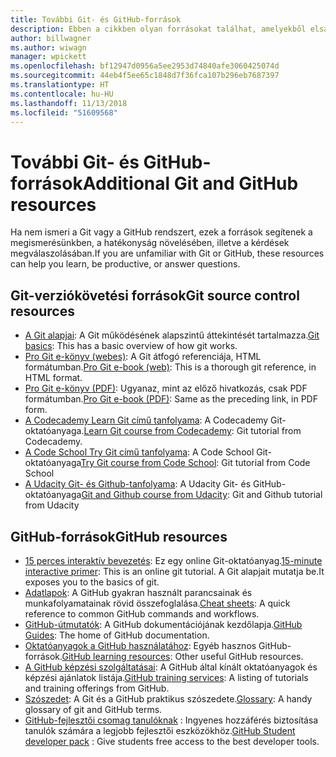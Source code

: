 ```yaml
---
title: További Git- és GitHub-források
description: Ebben a cikkben olyan forrásokat találhat, amelyekből elsajátíthatja a Git és a GitHub használatát a docs.microsoft.com-on való közreműködéshez.
author: billwagner
ms.author: wiwagn
manager: wpickett
ms.openlocfilehash: bf12947d0956a5ee2953d74840afe3060425074d
ms.sourcegitcommit: 44eb4f5ee65c1848d7f36fca107b296eb7687397
ms.translationtype: HT
ms.contentlocale: hu-HU
ms.lasthandoff: 11/13/2018
ms.locfileid: "51609568"
---
```

# <a name="additional-git-and-github-resources"></a><span data-ttu-id="57410-103">További Git- és GitHub-források</span><span class="sxs-lookup"><span data-stu-id="57410-103">Additional Git and GitHub resources</span></span>

<span data-ttu-id="57410-104">Ha nem ismeri a Git vagy a GitHub rendszert, ezek a források segítenek a megismerésünkben, a hatékonyság növelésében, illetve a kérdések megválaszolásában.</span><span class="sxs-lookup"><span data-stu-id="57410-104">If you are unfamiliar with Git or GitHub, these resources can help you learn, be productive, or answer questions.</span></span>

## <a name="git-source-control-resources"></a><span data-ttu-id="57410-105">Git-verziókövetési források</span><span class="sxs-lookup"><span data-stu-id="57410-105">Git source control resources</span></span>

- <span data-ttu-id="57410-106">[A Git alapjai](https://go.microsoft.com/fwlink/?linkid=853939): A Git működésének alapszintű áttekintését tartalmazza.</span><span class="sxs-lookup"><span data-stu-id="57410-106">[Git basics](https://go.microsoft.com/fwlink/?linkid=853939): This has a basic overview of how git works.</span></span>
- <span data-ttu-id="57410-107">[Pro Git e-könyv (webes)](https://go.microsoft.com/fwlink/?linkid=853940): A Git átfogó referenciája, HTML formátumban.</span><span class="sxs-lookup"><span data-stu-id="57410-107">[Pro Git e-book (web)](https://go.microsoft.com/fwlink/?linkid=853940): This is a thorough git reference, in HTML format.</span></span>
- <span data-ttu-id="57410-108">[Pro Git e-könyv (PDF)](https://progit2.s3.amazonaws.com/en/2016-03-22-f3531/progit-en.1084.pdf): Ugyanaz, mint az előző hivatkozás, csak PDF formátumban.</span><span class="sxs-lookup"><span data-stu-id="57410-108">[Pro Git e-book (PDF)](https://progit2.s3.amazonaws.com/en/2016-03-22-f3531/progit-en.1084.pdf): Same as the preceding link, in PDF form.</span></span>
- <span data-ttu-id="57410-109">[A Codecademy Learn Git című tanfolyama](https://www.codecademy.com/learn/learn-git): A Codecademy Git-oktatóanyaga.</span><span class="sxs-lookup"><span data-stu-id="57410-109">[Learn Git course from Codecademy](https://www.codecademy.com/learn/learn-git): Git tutorial from Codecademy.</span></span>
- <span data-ttu-id="57410-110">[A Code School Try Git című tanfolyama](https://www.codeschool.com/courses/try-git): A Code School Git-oktatóanyaga</span><span class="sxs-lookup"><span data-stu-id="57410-110">[Try Git course from Code School](https://www.codeschool.com/courses/try-git): Git tutorial from Code School</span></span>
- <span data-ttu-id="57410-111">[A Udacity Git- és Github-tanfolyama](https://www.udacity.com/course/how-to-use-git-and-github--ud775): A Udacity Git- és GitHub-oktatóanyaga</span><span class="sxs-lookup"><span data-stu-id="57410-111">[Git and Github course from Udacity](https://www.udacity.com/course/how-to-use-git-and-github--ud775): Git and Github tutorial from Udacity</span></span>

## <a name="github-resources"></a><span data-ttu-id="57410-112">GitHub-források</span><span class="sxs-lookup"><span data-stu-id="57410-112">GitHub resources</span></span>

- <span data-ttu-id="57410-113">[15 perces interaktív bevezetés](https://try.github.io/): Ez egy online Git-oktatóanyag.</span><span class="sxs-lookup"><span data-stu-id="57410-113">[15-minute interactive primer](https://try.github.io/): This is an online git tutorial.</span></span> <span data-ttu-id="57410-114">A Git alapjait mutatja be.</span><span class="sxs-lookup"><span data-stu-id="57410-114">It exposes you to the basics of git.</span></span>
- <span data-ttu-id="57410-115">[Adatlapok](https://go.microsoft.com/fwlink/?linkid=853941): A GitHub gyakran használt parancsainak és munkafolyamatainak rövid összefoglalása.</span><span class="sxs-lookup"><span data-stu-id="57410-115">[Cheat sheets](https://go.microsoft.com/fwlink/?linkid=853941): A quick reference to common GitHub commands and workflows.</span></span>
- <span data-ttu-id="57410-116">[GitHub-útmutatók](https://guides.github.com/): A GitHub dokumentációjának kezdőlapja.</span><span class="sxs-lookup"><span data-stu-id="57410-116">[GitHub Guides](https://guides.github.com/): The home of GitHub documentation.</span></span>
- <span data-ttu-id="57410-117">[Oktatóanyagok a GitHub használatához](https://help.github.com/articles/git-and-github-learning-resources/): Egyéb hasznos GitHub-források.</span><span class="sxs-lookup"><span data-stu-id="57410-117">[GitHub learning resources](https://help.github.com/articles/git-and-github-learning-resources/): Other useful GitHub resources.</span></span>
- <span data-ttu-id="57410-118">[A GitHub képzési szolgáltatásai](https://services.github.com/training/): A GitHub által kínált oktatóanyagok és képzési ajánlatok listája.</span><span class="sxs-lookup"><span data-stu-id="57410-118">[GitHub training services](https://services.github.com/training/): A listing of tutorials and training offerings from GitHub.</span></span>
- <span data-ttu-id="57410-119">[Szószedet](https://help.github.com/articles/github-glossary): A Git és a GitHub praktikus szószedete.</span><span class="sxs-lookup"><span data-stu-id="57410-119">[Glossary](https://help.github.com/articles/github-glossary): A handy glossary of git and GitHub terms.</span></span>
- <span data-ttu-id="57410-120">[GitHub-fejlesztői csomag tanulóknak](https://education.github.com/pack) : Ingyenes hozzáférés biztosítása tanulók számára a legjobb fejlesztői eszközökhöz.</span><span class="sxs-lookup"><span data-stu-id="57410-120">[GitHub Student developer pack](https://education.github.com/pack) : Give students free access to the best developer tools.</span></span>
